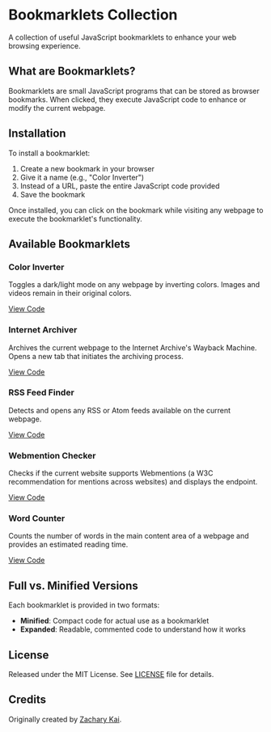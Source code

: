# Bookmarklets Collection

A collection of useful JavaScript bookmarklets to enhance your web browsing experience.

## What are Bookmarklets?

Bookmarklets are small JavaScript programs that can be stored as browser bookmarks. When clicked, they execute JavaScript code to enhance or modify the current webpage.

## Installation

To install a bookmarklet:

1. Create a new bookmark in your browser
2. Give it a name (e.g., "Color Inverter")
3. Instead of a URL, paste the entire JavaScript code provided
4. Save the bookmark

Once installed, you can click on the bookmark while visiting any webpage to execute the bookmarklet's functionality.

## Available Bookmarklets

### Color Inverter
Toggles a dark/light mode on any webpage by inverting colors. Images and videos remain in their original colors.

[View Code](bookmarklets/color-inverter.js)

### Internet Archiver
Archives the current webpage to the Internet Archive's Wayback Machine. Opens a new tab that initiates the archiving process.

[View Code](bookmarklets/internet-archiver.js)

### RSS Feed Finder
Detects and opens any RSS or Atom feeds available on the current webpage.

[View Code](bookmarklets/rss-finder.js)

### Webmention Checker
Checks if the current website supports Webmentions (a W3C recommendation for mentions across websites) and displays the endpoint.

[View Code](bookmarklets/webmention-checker.js)

### Word Counter
Counts the number of words in the main content area of a webpage and provides an estimated reading time.

[View Code](bookmarklets/word-counter.js)

## Full vs. Minified Versions

Each bookmarklet is provided in two formats:

- **Minified**: Compact code for actual use as a bookmarklet
- **Expanded**: Readable, commented code to understand how it works

## License

Released under the MIT License. See [LICENSE](LICENSE) file for details.

## Credits

Originally created by [Zachary Kai](https://zacharykai.net/bookmarklets).

